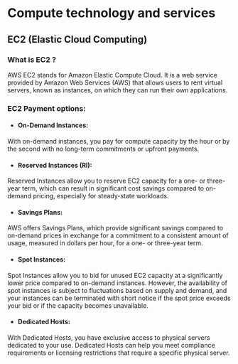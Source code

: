 # Compute technology and services

## EC2 (Elastic Cloud Computing)

### What is EC2 ?

AWS EC2 stands for Amazon Elastic Compute Cloud. It is a web service provided by Amazon Web Services (AWS) that allows users to rent virtual servers, known as instances, on which they can run their own applications.

### EC2 Payment options:

* #### On-Demand Instances:

With on-demand instances, you pay for compute capacity by the hour or by the second with no long-term commitments or upfront payments.

* #### Reserved Instances (RI):

Reserved Instances allow you to reserve EC2 capacity for a one- or three-year term, which can result in significant cost savings compared to on-demand pricing, especially for steady-state workloads.

* #### Savings Plans:

AWS offers Savings Plans, which provide significant savings compared to on-demand prices in exchange for a commitment to a consistent amount of usage, measured in dollars per hour, for a one- or three-year term.

* #### Spot Instances:

Spot Instances allow you to bid for unused EC2 capacity at a significantly lower price compared to on-demand instances. However, the availability of spot instances is subject to fluctuations based on supply and demand, and your instances can be terminated with short notice if the spot price exceeds your bid or if the capacity becomes unavailable.

* #### Dedicated Hosts:

With Dedicated Hosts, you have exclusive access to physical servers dedicated to your use. Dedicated Hosts can help you meet compliance requirements or licensing restrictions that require a specific physical server.
